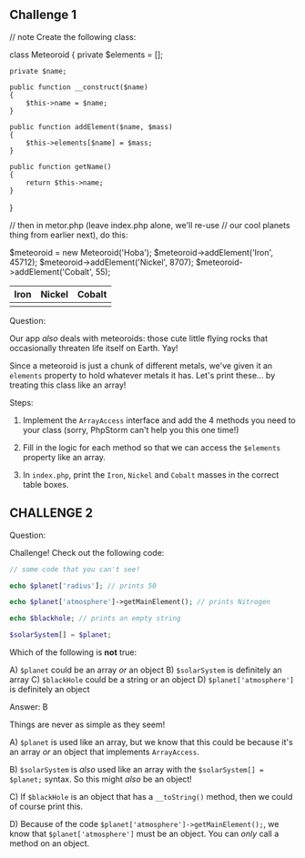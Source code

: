 ## Challenge 1

// note Create the following class:

class Meteoroid
{
    private $elements = [];

    private $name;

    public function __construct($name)
    {
        $this->name = $name;
    }

    public function addElement($name, $mass)
    {
        $this->elements[$name] = $mass;
    }

    public function getName()
    {
        return $this->name;
    }
}

// then in metor.php (leave index.php alone, we'll re-use
// our cool planets thing from earlier next), do this:

$meteoroid = new Meteoroid('Hoba');
$meteoroid->addElement('Iron', 45712);
$meteoroid->addElement('Nickel', 8707);
$meteoroid->addElement('Cobalt', 55);

<table>
    <thead>
        <tr>
            <th>Iron</th>
            <th>Nickel</th>
            <th>Cobalt</th>
        </tr>
    </thead>
    <tr>
        <td><!-- print iron --></td>
        <td><!-- print nickel --></td>
        <td><!-- print cobalt --></td>
    </tr>
</table>

Question:

Our app *also* deals with meteoroids: those cute
little flying rocks that occasionally threaten
life itself on Earth. Yay!

Since a meteoroid is just a chunk of different metals,
we've given it an `elements` property to hold whatever
metals it has. Let's print these... by treating this
class like an array!

Steps:

1) Implement the `ArrayAccess` interface and add the
4 methods you need to your class (sorry, PhpStorm can't
help you this one time!)

2) Fill in the logic for each method so that we can
access the `$elements` property like an array.

3) In `index.php`, print the `Iron`, `Nickel` and `Cobalt`
masses in the correct table boxes.

## CHALLENGE 2

Question:

Challenge! Check out the following code:

```php
// some code that you can't see!

echo $planet['radius']; // prints 50

echo $planet['atmosphere']->getMainElement(); // prints Nitrogen

echo $blackhole; // prints an empty string

$solarSystem[] = $planet;
```

Which of the following is **not** true:

A) `$planet` could be an array *or* an object
B) `$solarSystem` is definitely an array
C) `$blackHole` could be a string or an object
D) `$planet['atmosphere']` is definitely an object

Answer: B

Things are never as simple as they seem!

A) `$planet` is used like an array, but we know that this
could be because it's an array *or* an object that
implements `ArrayAccess`.

B) `$solarSystem` is *also* used like an array with the
`$solarSystem[] = $planet;` syntax. So this might *also*
be an object!

C) If `$blackHole` is an object that has a `__toString()`
method, then we could of course print this.

D) Because of the code `$planet['atmosphere']->getMainElement();`,
we know that `$planet['atmosphere']` must be an object. You
can *only* call a method on an object.
